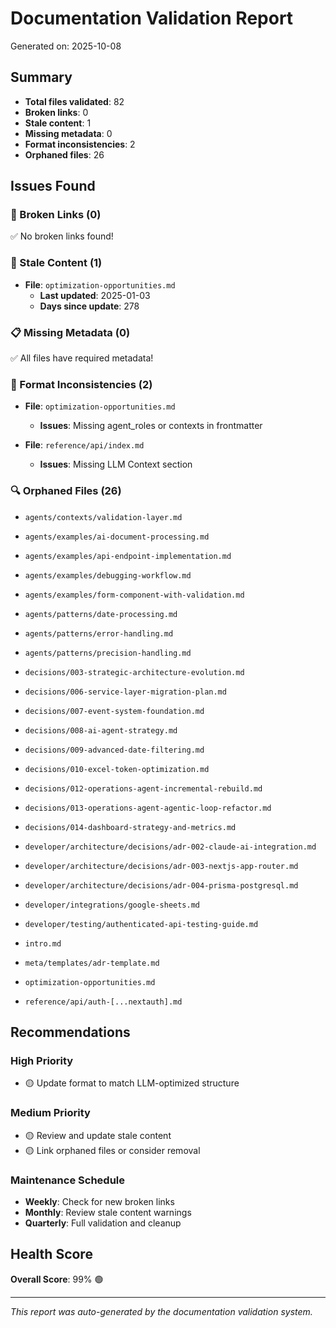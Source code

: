 # Documentation Validation Report

Generated on: 2025-10-08

## Summary

- **Total files validated**: 82
- **Broken links**: 0
- **Stale content**: 1
- **Missing metadata**: 0
- **Format inconsistencies**: 2
- **Orphaned files**: 26

## Issues Found

### 🔗 Broken Links (0)

✅ No broken links found!

### 📅 Stale Content (1)


- **File**: `optimization-opportunities.md`
  - **Last updated**: 2025-01-03
  - **Days since update**: 278


### 📋 Missing Metadata (0)

✅ All files have required metadata!

### 📐 Format Inconsistencies (2)


- **File**: `optimization-opportunities.md`
  - **Issues**: Missing agent_roles or contexts in frontmatter


- **File**: `reference/api/index.md`
  - **Issues**: Missing LLM Context section


### 🔍 Orphaned Files (26)


- `agents/contexts/validation-layer.md`


- `agents/examples/ai-document-processing.md`


- `agents/examples/api-endpoint-implementation.md`


- `agents/examples/debugging-workflow.md`


- `agents/examples/form-component-with-validation.md`


- `agents/patterns/date-processing.md`


- `agents/patterns/error-handling.md`


- `agents/patterns/precision-handling.md`


- `decisions/003-strategic-architecture-evolution.md`


- `decisions/006-service-layer-migration-plan.md`


- `decisions/007-event-system-foundation.md`


- `decisions/008-ai-agent-strategy.md`


- `decisions/009-advanced-date-filtering.md`


- `decisions/010-excel-token-optimization.md`


- `decisions/012-operations-agent-incremental-rebuild.md`


- `decisions/013-operations-agent-agentic-loop-refactor.md`


- `decisions/014-dashboard-strategy-and-metrics.md`


- `developer/architecture/decisions/adr-002-claude-ai-integration.md`


- `developer/architecture/decisions/adr-003-nextjs-app-router.md`


- `developer/architecture/decisions/adr-004-prisma-postgresql.md`


- `developer/integrations/google-sheets.md`


- `developer/testing/authenticated-api-testing-guide.md`


- `intro.md`


- `meta/templates/adr-template.md`


- `optimization-opportunities.md`


- `reference/api/auth-[...nextauth].md`


## Recommendations

### High Priority


- 🟡 Update format to match LLM-optimized structure

### Medium Priority
- 🟡 Review and update stale content
- 🟡 Link orphaned files or consider removal

### Maintenance Schedule
- **Weekly**: Check for new broken links
- **Monthly**: Review stale content warnings
- **Quarterly**: Full validation and cleanup

## Health Score

**Overall Score**: 99% 🟢

---

*This report was auto-generated by the documentation validation system.*